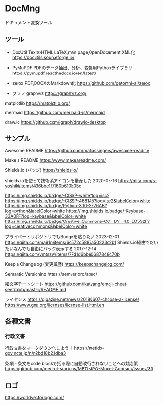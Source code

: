 # DocMng

ドキュメント変換ツール

## ツール


- DocUtil
TextのHTML,LaTeX,man page,OpenDocument,XML化
https://docutils.sourceforge.io/

- PyMuPDF
PDFのデータ抽出、分析、変換用Pythonライブラリ
https://pymupdf.readthedocs.io/en/latest/

- zerox
PDF,DOCXのMarkdown化
https://github.com/getomni-ai/zerox


- グラフ
graphviz
https://graphviz.org/

matplotlib
https://matplotlib.org/

mermaid
https://github.com/mermaid-js/mermaid

draw.io
https://github.com/jgraph/drawio-desktop

  
## サンプル

Awesome README
https://github.com/matiassingers/awesome-readme

Make a README
https://www.makeareadme.com/

Shields.io (バッジ)
https://shields.io/

shields.ioを使って技術系アイコンを量産した 2020-05-16
https://qiita.com/s-yoshiki/items/436bbe1f7160b610b05c

https://img.shields.io/badge/-CISSP-white?log=isc2
https://img.shields.io/badge/-CISSP-468145?log=isc2&labelColor=white
https://img.shields.io/badge/Python-3.10-3776AB?log=python&labelColor=white
https://img.shields.io/badge/-Keybase-33A0FF?log=keybase&labelColor=white
https://img.shields.io/badge/Creative_Commons-CC--BY--4.0-ED592F?log=creativecommons&labelColor=white

プライベートリポジトリでもBudgeを貼りたい 2023-12-01
https://qiita.com/ma91n/items/6c572c5887a50223c2b1
Shields.io経由でだいたいなんでも自由にバッジ表示する 2017-12-14
https://qiita.com/ymtszw/items/77d1d6bbe0687848470b


Keep a Changelog (変更履歴)
https://keepachangelog.com/

Semantic Versioning
https://semver.org/spec/

絵文字チートシート
https://github.com/ikatyang/emoji-cheat-seet/blob/master/README.md

ライセンス
https://gigazine.net/news/20180607-choose-a-license/
https://www.gnu.org/licenses/license-list.html.en


## 各種文書
### 行政文書
行政文書をマークダウン化しよう！
https://metidx-gov.note.jp/n/n2bd18b23dba3

条項・条文をcode blockで括る際に自動改行されないことへの対応策
https://github.com/meti-oi-startups/METI-JPO-Model-Contract/issues/33

## ロゴ
https://worldvectorlogo.com/
